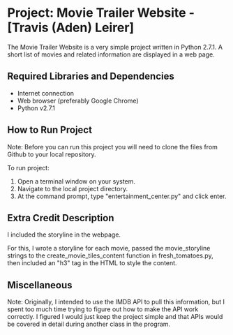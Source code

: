 Project: Movie Trailer Website  - [Travis (Aden) Leirer]
================================

The Movie Trailer Website is a very simple project written in Python 2.7.1. A short list of movies and related information are displayed in a web page. 


Required Libraries and Dependencies
-----------------------------------
- Internet connection
- Web browser (preferably Google Chrome)
- Python v2.7.1 


How to Run Project
------------------
Note: Before you can run this project you will need to clone the files from Github to your local repository. 

To run project: 
1. Open a terminal window on your system. 
2. Navigate to the local project directory.
3. At the command prompt, type "entertainment_center.py" and click enter. 


Extra Credit Description
------------------------
I included the storyline in the webpage. 

For this, I wrote a storyline for each movie, passed the movie_storyline strings to the create_movie_tiles_content function in fresh_tomatoes.py, then included an "h3" tag in the HTML to style the content. 


Miscellaneous
-------------
Note: Originally, I intended to use the IMDB API to pull this information, but I spent too much time trying to figure out how to make the API work correctly. I figured I would just keep the project simple and that APIs would be covered in detail during another class in the program. 
